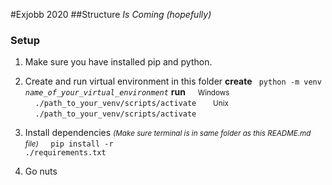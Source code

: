 #Exjobb 2020
##Structure
*Is Coming (hopefully)*

### Setup
1. Make sure you have installed pip and python.

2. Create and run virtual environment in this folder
**create**
<code> python -m venv *name_of_your_virtual_environment*</code>
**run**
&nbsp;&nbsp;&nbsp;&nbsp;<small>Windows</small>
&nbsp;&nbsp;&nbsp;&nbsp;<code>./path_to_your_venv/scripts/activate </code>
&nbsp;&nbsp;&nbsp;&nbsp;<small>Unix</small>
&nbsp;&nbsp;&nbsp;&nbsp;<code>./path_to_your_venv/scripts/activate </code>

3. Install dependencies <small>*(Make sure terminal is in same folder as this README.md file)*</small>
&nbsp;&nbsp;&nbsp;&nbsp;<code>pip install -r ./requirements.txt</code>

4. Go nuts